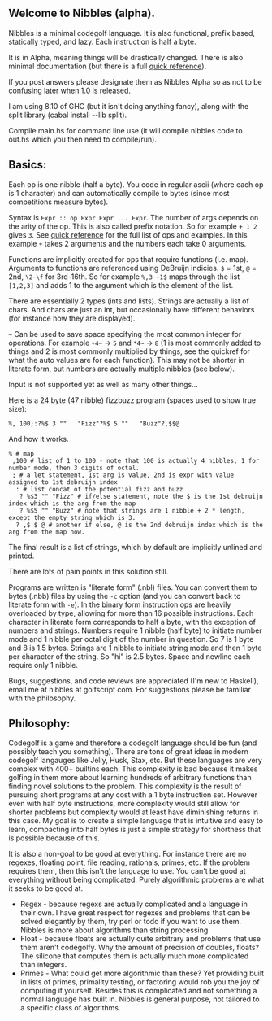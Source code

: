 ## Welcome to Nibbles (alpha).

Nibbles is a minimal codegolf language. It is also functional, prefix based, statically typed, and lazy. Each instruction is half a byte.

It is in Alpha, meaning things will be drastically changed. There is also minimal documentation (but there is a full [quick reference](http://nibbles.golf/quickref.html)).

If you post answers please designate them as Nibbles Alpha so as not to be confusing later when 1.0 is released.

I am using 8.10 of GHC (but it isn't doing anything fancy), along with the split library (cabal install --lib split).

Compile main.hs for command line use (it will compile nibbles code to out.hs which you then need to compile/run).

## Basics:
Each op is one nibble (half a byte). You code in regular ascii (where each op is 1 character) and can automatically compile to bytes (since most competitions measure bytes).

Syntax is `Expr :: op Expr Expr ... Expr`. The number of args depends on the arity of the op. This is also called prefix notation. So for example ```+ 1 2``` gives ```3```. See [quick reference](http://nibbles.golf/quickref.html) for the full list of ops and examples. In this example `+` takes 2 arguments and the numbers each take 0 arguments.

Functions are implicitly created for ops that require functions (i.e. map). Arguments to functions are referenced using DeBruijn indicies. `$` = 1st, `@` = 2nd, `\2`-`\f` for 3rd-16th. So for example `%,3 +1$` maps through the list `[1,2,3]` and adds 1 to the argument which is the element of the list.

There are essentially 2 types (ints and lists). Strings are actually a list of chars. And chars are just an int, but occasionally have different behaviors (for instance how they are displayed).

`~` Can be used to save space specifying the most common integer for operations. For example `+4~` -> `5` and `*4~` -> `8` (1 is most commonly added to things and 2 is most commonly multiplied by things, see the quickref for what the auto values are for each function). This may not be shorter in literate form, but numbers are actually multiple nibbles (see below).

Input is not supported yet as well as many other things...

Here is a 24 byte (47 nibble) fizzbuzz program (spaces used to show true size):
```
%, 100;:?%$ 3 ""   "Fizz"?%$ 5 ""   "Buzz"?,$$@
```
And how it works.
```
% # map
 ,100 # list of 1 to 100 - note that 100 is actually 4 nibbles, 1 for number mode, then 3 digits of octal.
 ; # a let statement, 1st arg is value, 2nd is expr with value assigned to 1st debruijn index
  : # list concat of the potential fizz and buzz
   ? %$3 "" "Fizz" # if/else statement, note the $ is the 1st debruijn index which is the arg from the map
   ? %$5 "" "Buzz" # note that strings are 1 nibble + 2 * length, except the empty string which is 3.
  ? ,$ $ @ # another if else, @ is the 2nd debruijn index which is the arg from the map now.
```
The final result is a list of strings, which by default are implicitly unlined and printed.

There are lots of pain points in this solution still.

Programs are written is "literate form" (.nbl) files. You can convert them to bytes (.nbb) files by using the `-c` option (and you can convert back to literate form with `-e`). In the binary form instruction ops are heavily overloaded by type, allowing for more than 16 possible instructions. Each character in literate form corresponds to half a byte, with the exception of numbers and strings. Numbers require 1 nibble (half byte) to initiate number mode and 1 nibble per octal digit of the number in question. So 7 is 1 byte and 8 is 1.5 bytes. Strings are 1 nibble to initiate string mode and then 1 byte per character of the string. So "hi" is 2.5 bytes. Space and newline each require only 1 nibble.

Bugs, suggestions, and code reviews are appreciated (I'm new to Haskell), email me at nibbles at golfscript com. For suggestions please be familiar with the philosophy.

## Philosophy:
Codegolf is a game and therefore a codegolf language should be fun (and possibly teach you something). There are tons of great ideas in modern codegolf langauges like Jelly, Husk, Stax, etc. But these languages are very complex with 400+ builtins each. This complexity is bad because it makes golfing in them more about learning hundreds of arbitrary functions than finding novel solutions to the problem. This complexity is the result of pursuing short programs at any cost with a 1 byte instruction set. However even with half byte instructions, more complexity would still allow for shorter problems but complexity would at least have diminishing returns in this case. My goal is to create a simple language that is intuitive and easy to learn, compacting into half bytes is just a simple strategy for shortness that is possible because of this.

It is also a non-goal to be good at everything. For instance there are no regexes, floating point, file reading, rationals, primes, etc. If the problem requires them, then this isn't the language to use. You can't be good at everything without being complicated. Purely algorithmic problems are what it seeks to be good at.

* Regex - because regexs are actually complicated and a language in their own. I have great respect for regexes and problems that can be solved elegantly by them, try perl or todo if you want to use them. Nibbles is more about algorithms than string processing.
* Float - because floats are actually quite arbitrary and problems that use them aren't codegolfy. Why the amount of precision of doubles, floats? The silicone that computes them is actually much more complicated than integers.
* Primes - What could get more algorithmic than these? Yet providing built in lists of primes, primality testing, or factoring would rob you the joy of computing it yourself. Besides this is complicated and not something a normal language has built in. Nibbles is general purpose, not tailored to a specific class of algorithms.

